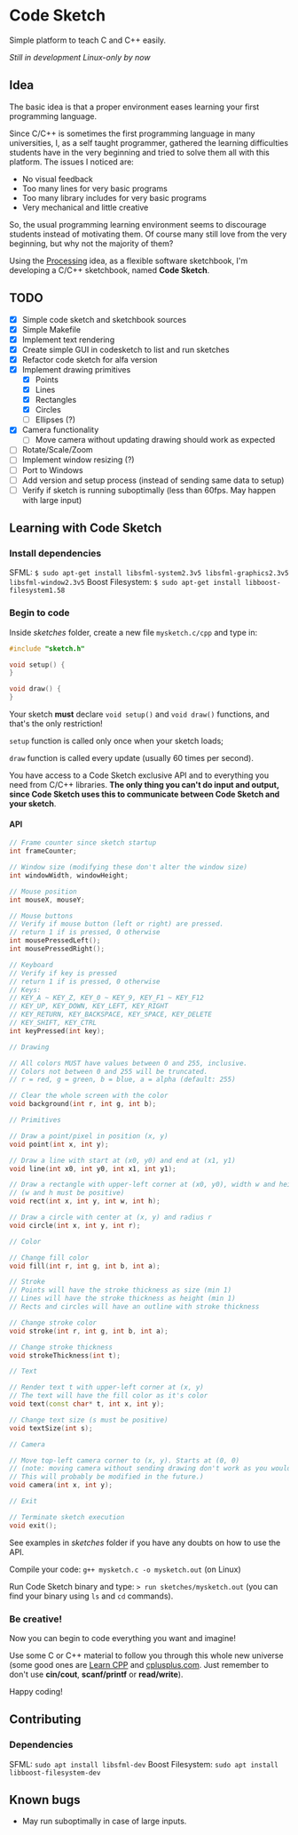 # Code Sketch

Simple platform to teach C and C++ easily.

*Still in development*
*Linux-only by now*

## Idea

The basic idea is that a proper environment eases learning your first
programming language.

Since C/C++ is sometimes the first programming language in many universities, I,
as a self taught programmer, gathered the learning difficulties students have in
the very beginning and tried to solve them all with this platform. The issues I
noticed are:

- No visual feedback
- Too many lines for very basic programs
- Too many library includes for very basic programs
- Very mechanical and little creative

So, the usual programming learning environment seems to discourage students
instead of motivating them. Of course many still love from the very beginning,
but why not the majority of them?

Using the [Processing](https://processing.org) idea, as a flexible software
sketchbook, I'm developing a C/C++ sketchbook, named **Code Sketch**.

## TODO

- [x] Simple code sketch and sketchbook sources
- [x] Simple Makefile
- [x] Implement text rendering
- [x] Create simple GUI in codesketch to list and run sketches
- [x] Refactor code sketch for alfa version
- [x] Implement drawing primitives
  - [x] Points
  - [x] Lines
  - [x] Rectangles
  - [x] Circles
  - [ ] Ellipses (?)
- [x] Camera functionality
  - [ ] Move camera without updating drawing should work as expected
- [ ] Rotate/Scale/Zoom
- [ ] Implement window resizing (?)
- [ ] Port to Windows
- [ ] Add version and setup process (instead of sending same data to
    setup)
- [ ] Verify if sketch is running suboptimally (less than 60fps. May happen with large input)

## Learning with Code Sketch

### Install dependencies

SFML: `$ sudo apt-get install libsfml-system2.3v5 libsfml-graphics2.3v5 libsfml-window2.3v5`
Boost Filesystem: `$ sudo apt-get install libboost-filesystem1.58`

### Begin to code

Inside *sketches* folder, create a new file `mysketch.c/cpp` and type in:

```cpp
#include "sketch.h"

void setup() {
}

void draw() {
}
```
Your sketch **must** declare `void setup()` and `void draw()` functions, and
that's the only restriction!

`setup` function is called only once when your sketch loads;

`draw` function is called every update (usually 60 times per second).

You have access to a Code Sketch exclusive API and to everything you need from
C/C++ libraries. **The only thing you can't do input and output, since Code
Sketch uses this to communicate between Code Sketch and your sketch**.

#### API

```cpp
// Frame counter since sketch startup
int frameCounter;

// Window size (modifying these don't alter the window size)
int windowWidth, windowHeight;

// Mouse position
int mouseX, mouseY;

// Mouse buttons
// Verify if mouse button (left or right) are pressed.
// return 1 if is pressed, 0 otherwise
int mousePressedLeft();
int mousePressedRight();

// Keyboard
// Verify if key is pressed
// return 1 if is pressed, 0 otherwise
// Keys:
// KEY_A ~ KEY_Z, KEY_0 ~ KEY_9, KEY_F1 ~ KEY_F12
// KEY_UP, KEY_DOWN, KEY_LEFT, KEY_RIGHT
// KEY_RETURN, KEY_BACKSPACE, KEY_SPACE, KEY_DELETE
// KEY_SHIFT, KEY_CTRL
int keyPressed(int key);

// Drawing

// All colors MUST have values between 0 and 255, inclusive.
// Colors not between 0 and 255 will be truncated.
// r = red, g = green, b = blue, a = alpha (default: 255)

// Clear the whole screen with the color
void background(int r, int g, int b);

// Primitives

// Draw a point/pixel in position (x, y)
void point(int x, int y);

// Draw a line with start at (x0, y0) and end at (x1, y1)
void line(int x0, int y0, int x1, int y1);

// Draw a rectangle with upper-left corner at (x0, y0), width w and height h
// (w and h must be positive)
void rect(int x, int y, int w, int h);

// Draw a circle with center at (x, y) and radius r
void circle(int x, int y, int r);

// Color

// Change fill color
void fill(int r, int g, int b, int a);

// Stroke
// Points will have the stroke thickness as size (min 1)
// Lines will have the stroke thickness as height (min 1)
// Rects and circles will have an outline with stroke thickness

// Change stroke color
void stroke(int r, int g, int b, int a);

// Change stroke thickness
void strokeThickness(int t);

// Text

// Render text t with upper-left corner at (x, y)
// The text will have the fill color as it's color
void text(const char* t, int x, int y);

// Change text size (s must be positive)
void textSize(int s);

// Camera

// Move top-left camera corner to (x, y). Starts at (0, 0)
// (note: moving camera without sending drawing don't work as you would expect.
// This will probably be modified in the future.)
void camera(int x, int y);

// Exit

// Terminate sketch execution
void exit();
```

See examples in *sketches* folder if you have any doubts on how to use the API.

Compile your code: `g++ mysketch.c -o mysketch.out` (on Linux)

Run Code Sketch binary and type: `> run sketches/mysketch.out` (you can find
your binary using `ls` and `cd` commands).

### Be creative!

Now you can begin to code everything you want and imagine!

Use some C or C++ material to follow you through this whole new universe (some
good ones are [Learn CPP](http://www.learncpp.com/) and [cplusplus.com](http://www.cplusplus.com/doc/tutorial/). Just remember to don't use **cin/cout**, **scanf/printf** or **read/write**).

Happy coding!

## Contributing

### Dependencies

SFML: `sudo apt install libsfml-dev`
Boost Filesystem: `sudo apt install libboost-filesystem-dev`

## Known bugs

- May run suboptimally in case of large inputs.
